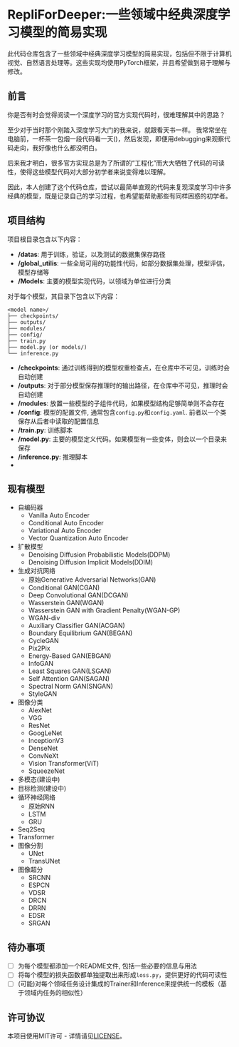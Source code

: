 # RepliForDeeper:一些领域中经典深度学习模型的简易实现

此代码仓库包含了一些领域中经典深度学习模型的简易实现，包括但不限于计算机视觉、自然语言处理等。这些实现均使用PyTorch框架，并且希望做到易于理解与修改。

## 前言

你是否有时会觉得阅读一个深度学习的官方实现代码时，很难理解其中的思路？

至少对于当时那个刚踏入深度学习大门的我来说，就跟看天书一样。
我常常坐在电脑前，一杯茶一包烟一段代码看一天()，然后发现，即便用debugging来观察代码走向，我好像也什么都没明白。

后来我才明白，很多官方实现总是为了所谓的“工程化”而大大牺牲了代码的可读性，使得这些模型代码对大部分初学者来说变得难以理解。

因此，本人创建了这个代码仓库，尝试以最简单直观的代码来复现深度学习中许多经典的模型，既是记录自己的学习过程，也希望能帮助那些有同样困惑的初学者。

## 项目结构

项目根目录包含以下内容：

- **/datas**: 用于训练，验证，以及测试的数据集保存路径
- **/global_utilis**: 一些全局可用的功能性代码，如部分数据集处理，模型评估，模型存储等
- **/Models**: 主要的模型实现代码，以领域为单位进行分类

对于每个模型，其目录下包含以下内容：
```
<model name>/
├── checkpoints/
├── outputs/
├── modules/
├── config/
├── train.py
├── model.py (or models/)
└── inference.py
```
- **/checkpoints**: 通过训练得到的模型权重检查点，在仓库中不可见，训练时会自动创建
- **/outputs**: 对于部分模型保存推理时的输出路径，在仓库中不可见，推理时会自动创建
- **/modules**: 放置一些模型的子组件代码，如果模型结构足够简单则不会存在
- **/config**: 模型的配置文件, 通常包含`config.py`和`config.yaml`. 前者以一个类保存从后者中读取的配置信息
- **/train.py**: 训练脚本
- **/model.py**: 主要的模型定义代码。如果模型有一些变体，则会以一个目录来保存
- **/inference.py**: 推理脚本
- 
## 现有模型
- 自编码器
  - Vanilla Auto Encoder
  - Conditional Auto Encoder
  - Variational Auto Encoder
  - Vector Quantization Auto Encoder
- 扩散模型
  - Denoising Diffusion Probabilistic Models(DDPM)
  - Denoising Diffusion Implicit Models(DDIM)
- 生成对抗网络
  - 原始Generative Adversarial Networks(GAN)
  - Conditional GAN(CGAN)
  - Deep Convolutional GAN(DCGAN)
  - Wasserstein GAN(WGAN)
  - Wasserstein GAN with Gradient Penalty(WGAN-GP)
  - WGAN-div
  - Auxiliary Classifier GAN(ACGAN)
  - Boundary Equilibrium GAN(BEGAN)
  - CycleGAN
  - Pix2Pix
  - Energy-Based GAN(EBGAN)
  - InfoGAN
  - Least Squares GAN(LSGAN)
  - Self Attention GAN(SAGAN)
  - Spectral Norm GAN(SNGAN)
  - StyleGAN
- 图像分类
  - AlexNet
  - VGG
  - ResNet
  - GoogLeNet
  - InceptionV3
  - DenseNet
  - ConvNeXt
  - Vision Transformer(ViT)
  - SqueezeNet
- 多模态(建设中)
- 目标检测(建设中)
- 循环神经网络
  - 原始RNN
  - LSTM
  - GRU
- Seq2Seq
- Transformer
- 图像分割
  - UNet
  - TransUNet
- 图像超分
  - SRCNN
  - ESPCN
  - VDSR
  - DRCN
  - DRRN
  - EDSR
  - SRGAN

## 待办事项
- [ ] 为每个模型都添加一个README文件, 包括一些必要的信息与用法
- [ ] 将每个模型的损失函数都单独提取出来形成`loss.py`，提供更好的代码可读性
- [ ] (可能)对每个领域任务设计集成的Trainer和Inference来提供统一的模板（基于领域内任务的相似性）

## 许可协议
本项目使用MIT许可 - 详情请见[LICENSE](LICENSE)。